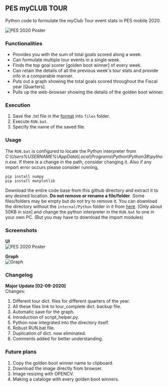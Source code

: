 ## PES myCLUB TOUR
Python code to formulate the myClub Tour event stats in PES mobile 2020.

![PES 2020 Poster](https://i.postimg.cc/508H46N4/pes-11253-1.jpg)

### Functionalities
* Provides you with the sum of total goals scored along a week.
* Can formulate multiple tour events in a single week.
* Finds the top goal scorer [golden boot winner] of every week.
* Can retain the details of all the previous week's tour stats and provide info in a comparable manner.
* Puts out a graph showing the total goals scored throughout the Fiscal year [Quarters].
* Pulls up the web-browser showing the details of the golden boot winner.

### Execution
1. Save the *.txt* file in the [format](https://github.com/gokulmanohar/PES-myCLUB-TOUR/tree/master/files) into `files` folder.
2. Execute `RUN.bat`.
3. Specify the name of the saved file.


### Usage
The `RUN.bat` is configured to locate the Python interpreter from *C:\Users\%USERNAME%\AppData\Local\Programs\Python\Python38\python.exe*. If there is a change in the path, consider changing it. Also if any import error occurs please consider running,
```
pip install numpy
pip install matplotlib
```
Download the entire code base from this github directory and extract it to any desired location. **Do not remove or rename a file/folder**. Some files/folders may be empty but do not try to remove it.
You can download the directory without the `internal/Python` folder in it from [here](https://drive.google.com/file/d/1iIhW6aAUKF6N_R_hpbZBOYTl7qVmo702/view). [Only about 50KB in size] and change the python interpreter in the `RUN.bat` to one in your own PC. (But you may have to download the import modules)

### Screenshots
**UI**  
![PES 2020 Poster](https://i.postimg.cc/G3VyFw6n/pes-my-clubui.png)

**Graph**  
![Graph](https://i.postimg.cc/FsBtDGNS/2020-Q3.jpg)

### Changelog
**Major Update [02-09-2020]**  
Changes:
1. Different tour dict. files for different quarters of the year. 
2. All these files link to tour_complete dict. backup file.
3. Automatic save for the graph.
4. Introduction of script_helper.py.
5. Python now integrated into the directory itself.
6. Robust RUN.bat file.
7. Duplication of dict. now eliminated.
8. Comments added for better understanding.

### Future plans
1. Copy the golden boot winner name to clipboard.
2. Download the image directly from browser.
3. Image resizing with OPENCV.
4. Making a cataloge with every golden boot winners.

